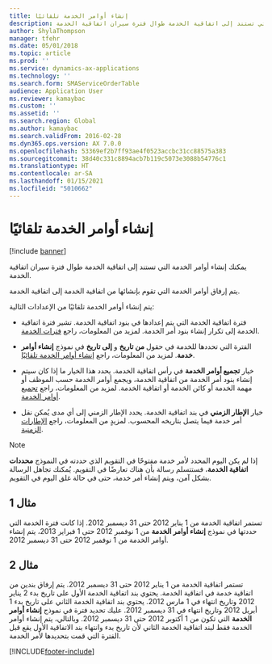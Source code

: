 ```yaml
---
title: إنشاء أوامر الخدمة تلقائيًا
description: يمكنك إنشاء أوامر الخدمة التي تستند إلى اتفاقية الخدمة طوال فترة سيران اتفاقية الخدمة.
author: ShylaThompson
manager: tfehr
ms.date: 05/01/2018
ms.topic: article
ms.prod: ''
ms.service: dynamics-ax-applications
ms.technology: ''
ms.search.form: SMAServiceOrderTable
audience: Application User
ms.reviewer: kamaybac
ms.custom: ''
ms.assetid: ''
ms.search.region: Global
ms.author: kamaybac
ms.search.validFrom: 2016-02-28
ms.dyn365.ops.version: AX 7.0.0
ms.openlocfilehash: 53369ef2b7ff93ae4f0523accbc31cc88575a383
ms.sourcegitcommit: 38d40c331c8894acb7b119c5073e3088b54776c1
ms.translationtype: HT
ms.contentlocale: ar-SA
ms.lasthandoff: 01/15/2021
ms.locfileid: "5010662"
---
```

# <a name="automatically-create-service-orders"></a>إنشاء أوامر الخدمة تلقائيًا 

[!include [banner](../includes/banner.md)]


يمكنك إنشاء أوامر الخدمة التي تستند إلى اتفاقية الخدمة طوال فترة سيران اتفاقية الخدمة.

يتم إرفاق أوامر الخدمة التي تقوم بإنشائها من اتفاقية الخدمة إلى اتفاقية الخدمة.

يتم إنشاء أوامر الخدمة تلقائيًا من الإعدادات التالية:

  - فترة اتفاقية الخدمة التي يتم إعدادها في بنود اتفاقية الخدمة. تشير فترة اتفاقية الخدمة إلى تكرار إنشاء بنود أمر الخدمة. لمزيد من المعلومات، راجع [فترات الخدمة](service-intervals.md).

  - الفترة التي تحددها للخدمة في حقول **من تاريخ** و **إلى تاريخ** في نموذج **إنشاء أوامر خدمة**. لمزيد من المعلومات، راجع [إنشاء أوامر الخدمة تلقائيًا](create-service-orders-automatically.md).

  - خيار **تجميع أوامر الخدمة** في رأس اتفاقية الخدمة. يحدد هذا الخيار ما إذا كان سيتم إنشاء بنود أمر الخدمة من اتفاقية الخدمة، ويجمع أوامر الخدمة حسب الموظف أو مهمة الخدمة أو كائن الخدمة أو اتفاقية الخدمة. لمزيد من المعلومات، راجع [تجميع أوامر الخدمة](combine-service-orders.md).

  - خيار **الإطار الزمني** في بند اتفاقية الخدمة. يحدد الإطار الزمني إلى أي مدى يُمكن نقل أمر خدمة فيما يتصل بتاريخه المحسوب. لمزيدٍ من المعلومات، راجع [الإطارات الزمنية](time-windows.md).


> [!NOTE]
> <P>إذا لم يكن اليوم المحدد لأمر خدمة مفتوحًا في التقويم الذي حددته في النموذج <STRONG>محددات اتفاقية الخدمة</STRONG>، فستتسلم رسالة بأن هناك تعارضًا في التقويم. يُمكنك تجاهل الرسالة بشكل آمن، ويتم إنشاء أمر خدمة، حتى في حالة غلق اليوم في التقويم.</P>

## <a name="example-1"></a>مثال 1

تستمر اتفاقية الخدمة من 1 يناير 2012 حتى 31 ديسمبر 2012. إذا كانت فترة الخدمة التي حددتها في نموذج **إنشاء أوامر الخدمة** من 1 نوفمبر 2012 حتى 1 فبراير 2013، يتم إنشاء أوامر الخدمة من 1 نوفمبر 2012 حتى 31 ديسمبر 2012.

## <a name="example-2"></a>مثال 2

تستمر اتفاقية الخدمة من 1 يناير 2012 حتى 31 ديسمبر 2012. يتم إرفاق بندين من اتفاقية خدمة في اتفاقية الخدمة. يحتوي بند اتفاقية الخدمة الأول على تاريخ بدء 2 يناير 2012 وتاريخ انتهاء في 1 مارس 2012. يحتوي بند اتفاقية الخدمة الثاني على تاريخ بدء 1 أبريل 2012 وتاريخ انتهاء في 31 ديسمبر 2012. عليك تحديد فترة في نموذج **إنشاء أوامر الخدمة** التي تكون من 1 أكتوبر 2012 حتى 31 ديسمبر 2012. وبالتالي، يتم إنشاء أوامر الخدمة فقط لبند اتفاقية الخدمة الثاني لأن تاريخ بدء وانتهاء بند الاتفاقية الأول يقع قبل الفترة التي قمت بتحديدها لأمر الخدمة.

  




[!INCLUDE[footer-include](../../includes/footer-banner.md)]